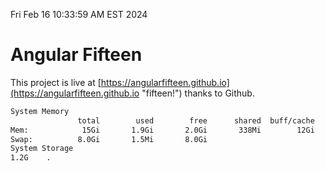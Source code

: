 Fri Feb 16 10:33:59 AM EST 2024

# Angular Fifteen


This project is live at [https://angularfifteen.github.io](https://angularfifteen.github.io "fifteen!") thanks to Github.

```bash
System Memory
               total        used        free      shared  buff/cache   available
Mem:            15Gi       1.9Gi       2.0Gi       338Mi        12Gi        13Gi
Swap:          8.0Gi       1.5Mi       8.0Gi
System Storage
1.2G	.
```
```bash
